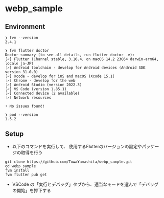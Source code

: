 # webp_sample

## Environment

```shell
❯ fvm --version
2.4.1

❯ fvm flutter doctor
Doctor summary (to see all details, run flutter doctor -v):
[✓] Flutter (Channel stable, 3.16.4, on macOS 14.2 23C64 darwin-arm64, locale ja-JP)
[✓] Android toolchain - develop for Android devices (Android SDK version 31.0.0)
[✓] Xcode - develop for iOS and macOS (Xcode 15.1)
[✓] Chrome - develop for the web
[✓] Android Studio (version 2022.3)
[✓] VS Code (version 1.85.1)
[✓] Connected device (2 available)
[✓] Network resources

• No issues found!

❯ pod --version
1.5.2
```

## Setup
- 以下のコマンドを実行して、 使用するFlutterのバージョンの設定やパッケージの取得を行う

```shell
git clone https://github.com/TowaYamashita/webp_sample.git
cd webp_sample
fvm install
fvm flutter pub get
```

- VSCode の「実行とデバッグ」タブから、適当なモードを選んで「デバッグの開始」を押下する
